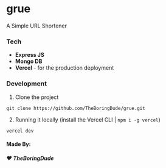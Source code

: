 # grue

A Simple URL Shortener

### Tech

- **Express JS**
- **Mongo DB**
- **Vercel** - for the production deployment

### Development

1. Clone the project

```
git clone https://github.com/TheBoringDude/grue.git
```

2. Running it locally (install the Vercel CLI | `npm i -g vercel`)

```
vercel dev
```

#### Made By:

##### **:heart: TheBoringDude**
